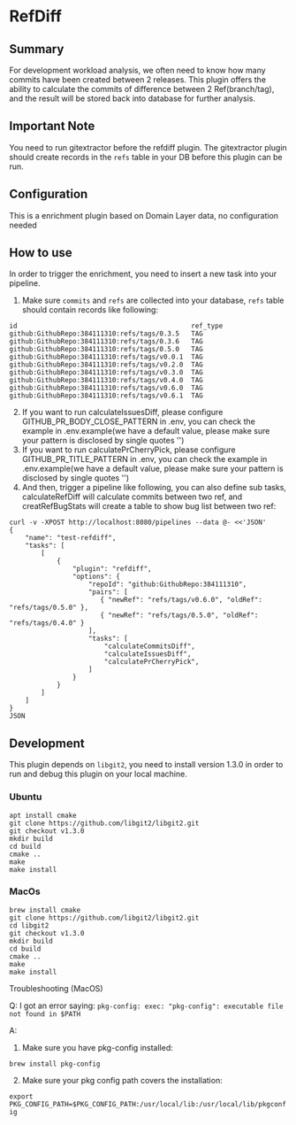 # RefDiff


## Summary

For development workload analysis, we often need to know how many commits have been created between 2 releases. This plugin offers the ability to calculate the commits of difference between 2 Ref(branch/tag), and the result will be stored back into database for further analysis.

## Important Note

You need to run gitextractor before the refdiff plugin. The gitextractor plugin should create records in the `refs` table in your DB before this plugin can be run.

## Configuration

This is a enrichment plugin based on Domain Layer data, no configuration needed

## How to use

In order to trigger the enrichment, you need to insert a new task into your pipeline.

1. Make sure `commits` and `refs` are collected into your database, `refs` table should contain records like following:
```
id                                            ref_type
github:GithubRepo:384111310:refs/tags/0.3.5   TAG
github:GithubRepo:384111310:refs/tags/0.3.6   TAG
github:GithubRepo:384111310:refs/tags/0.5.0   TAG
github:GithubRepo:384111310:refs/tags/v0.0.1  TAG
github:GithubRepo:384111310:refs/tags/v0.2.0  TAG
github:GithubRepo:384111310:refs/tags/v0.3.0  TAG
github:GithubRepo:384111310:refs/tags/v0.4.0  TAG
github:GithubRepo:384111310:refs/tags/v0.6.0  TAG
github:GithubRepo:384111310:refs/tags/v0.6.1  TAG
```
2. If you want to run calculateIssuesDiff, please configure GITHUB_PR_BODY_CLOSE_PATTERN in .env, you can check the example in .env.example(we have a default value, please make sure your pattern is disclosed by single quotes '')
3. If you want to run calculatePrCherryPick, please configure GITHUB_PR_TITLE_PATTERN in .env, you can check the example in .env.example(we have a default value, please make sure your pattern is disclosed by single quotes '')
4. And then, trigger a pipeline like following, you can also define sub tasks, calculateRefDiff will calculate commits between two ref, and creatRefBugStats will create a table to show bug list between two ref:
```
curl -v -XPOST http://localhost:8080/pipelines --data @- <<'JSON'
{
    "name": "test-refdiff",
    "tasks": [
        [
            {
                "plugin": "refdiff",
                "options": {
                    "repoId": "github:GithubRepo:384111310",
                    "pairs": [
                       { "newRef": "refs/tags/v0.6.0", "oldRef": "refs/tags/0.5.0" },
                       { "newRef": "refs/tags/0.5.0", "oldRef": "refs/tags/0.4.0" }
                    ],
                    "tasks": [
                        "calculateCommitsDiff",
                        "calculateIssuesDiff",
                        "calculatePrCherryPick",
                    ]
                }
            }
        ]
    ]
}
JSON
```

## Development

This plugin depends on `libgit2`, you need to install version 1.3.0 in order to run and debug this plugin on your local
machine.

### Ubuntu

```
apt install cmake
git clone https://github.com/libgit2/libgit2.git
git checkout v1.3.0
mkdir build
cd build
cmake ..
make
make install
```

### MacOs

```
brew install cmake
git clone https://github.com/libgit2/libgit2.git
cd libgit2
git checkout v1.3.0
mkdir build
cd build
cmake ..
make
make install
```

Troubleshooting (MacOS)

Q: I got an error saying: `pkg-config: exec: "pkg-config": executable file not found in $PATH`

A:

1. Make sure you have pkg-config installed:

  `brew install pkg-config`

2. Make sure your pkg config path covers the installation: 

  `export PKG_CONFIG_PATH=$PKG_CONFIG_PATH:/usr/local/lib:/usr/local/lib/pkgconfig`
